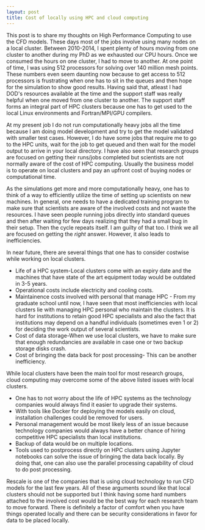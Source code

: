 ```yaml
---
layout: post
title: Cost of locally using HPC and cloud computing 
--- 
```


This post is to share my thoughts on High Performance Computing to use the CFD models. These days most of the jobs involve using many nodes on a local cluster. Between 2010-2014, I spent plenty of hours moving from one cluster to another during my PhD as we exhausted our CPU hours. Once we consumed the hours on one cluster, I had to move to another. At one point of time, I was using 512 processors for solving over 140 million mesh points. These numbers even seem daunting now because to get access to 512 processors is frustrating when one has to sit in the queues and then hope for the simulation to show good results. Having said that, atleast I had DOD's resources available at the time and the support staff was really helpful when one moved from one cluster to another. The support staff forms an integral part of HPC clusters because one has to get used to the local Linux environments and Fortran/MPI/GPU compilers.  

At my present job I do not run computationally heavy jobs all the time because I am doing model development and try to get the model validated with smaller test cases. However, I do have some jobs that require me to go to the HPC units, wait for the job to get queued and then wait for the model output to arrive in your local directory. I have also seen that research groups are focused on getting their runs/jobs completed but scientists are not normally aware of the cost of HPC computing. Usually the business model is to operate on local clusters and pay an upfront cost of buying nodes or computational time. 

As the simulations get more and more computationally heavy, one has to think of a way to efficiently utilize the time of setting up scientists on new machines. In general, one needs to have a dedicated training program to make sure that scientists are aware of the involved costs and not waste the resources. I have seen people running jobs directly into standard queues and then after waiting for few days realizing that they had a small bug in their setup. Then the cycle repeats itself. I am guilty of that too. I think we all are focused on getting the *right* answer. However, it also leads to inefficiencies.  

In near future, there are several things that one has to consider costwise while working on local clusters. 
* Life of a HPC system-Local clusters come with an expiry date and the machines that have state of the art equipment today would be outdated in 3-5 years.
* Operational costs include electricity and cooling costs. 
* Maintainence costs involved with personal that manage HPC - From my graduate school until now, I have seen that most inefficiencies with local clusters lie with managing HPC personal who maintain the clusters. It is hard for institutions to retain good HPC specialists and also the fact that institutions may depend on a handful individuals (sometimes even 1 or 2) for deciding the work output of several scientists. 
* Cost of data storage-When we use local clusters, we have to make sure that enough redundancies are available in case one or two backup storage disks crash. 
* Cost of bringing the data back for post processing- This can be another inefficiency. 

While local clusters have been the main tool for most research groups, cloud computing may overcome some of the above listed issues with local clusters. 
* One has to not worry about the life of HPC systems as the technology companies would always find it easier to upgrade their systems.
* With tools like Docker for deploying the models easily on cloud, installation challenges could be removed for users. 
* Personal management would be most likely less of an issue because technology companies would always have a better chance of hiring competitive HPC specialists than local institutions. 
* Backup of data would be on multiple locations. 
* Tools used to postprocess directly on HPC clusters using Jupyter notebooks can solve the issue of bringing the data back locally. By doing that, one can also use the parallel processing capability of cloud to do post processing.

Rescale is one of the companies that is using cloud technology to run CFD models for the last few years. All of these arguments sound like that local clusters should not be supported but I think having some hard numbers attached to the involved cost would be the best way for each research team to move forward. There is definitely a factor of comfort when you have things operated locally and there can be security considerations in favor for data to be placed locally. 

